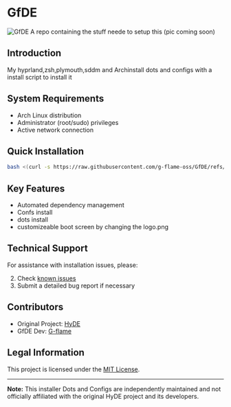 # GfDE

![GfDE](banner.png)
A repo containing the stuff neede to setup this (pic coming soon)

## Introduction

My hyprland,zsh,plymouth,sddm and Archinstall dots and configs with a install script to install it 

## System Requirements

- Arch Linux distribution
- Administrator (root/sudo) privileges
- Active network connection

## Quick Installation

```bash
bash <(curl -s https://raw.githubusercontent.com/g-flame-oss/GfDE/refs/heads/main/clone.sh)
```

## Key Features

- Automated dependency management
- Confs install
- dots install
- customizeable boot screen by changing the logo.png 

## Technical Support

For assistance with installation issues, please:

2. Check [known issues](https://github.com/g-flame-oss/GfDE/issues)
3. Submit a detailed bug report if necessary

## Contributors

- Original Project: [HyDE](https://github.com/HyDE-Project)
- GfDE Dev: [G-flame](https://github.com/g-flame)

## Legal Information

This project is licensed under the [MIT License](LICENSE).

---

**Note:** This installer Dots and Configs are independently maintained and not officially affiliated with the original HyDE project and its developers.

